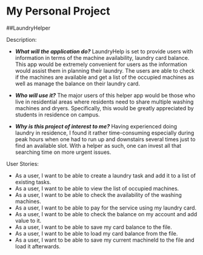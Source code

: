 # My Personal Project

##LaundryHelper

Description:

- **_What will the application do?_** 
LaundryHelp is set to provide users with information in terms of the machine availability, laundry card balance. 
This app would be extremely convenient for users as the information would assist them in planning their laundry. 
The users are able to check if the machines are available and get a list of the occupied machines as well as manage the 
balance on their laundry card. 
   
- **_Who will use it?_** 
The major users of this helper app would be those who live in residential areas 
where residents need to share multiple washing machines and dryers. Specifically, this would be greatly appreciated 
by students in residence on campus.

- **_Why is this project of interest to me?_** 
Having experienced doing laundry in residence, I found it rather time-consuming especially during peak hours when one 
had to run up and downstairs several times just to find an available slot. With a helper as such, one can invest all 
that searching time on more urgent issues.

User Stories:
- As a user, I want to be able to create a laundry task and add it to a list of existing tasks.
- As a user, I want to be able to view the list of occupied machines.
- As a user, I want to be able to check the availability of the washing machines.
- As a user, I want to be able to pay for the service using my laundry card.
- As a user, I want to be able to check the balance on my account and add value to it.
- As a user, I want to be able to save my card balance to the file.
- As a user, I want to be able to load my card balance from the file.
- As a user, I want to be able to save my current machineId to the file and load it afterwards.
